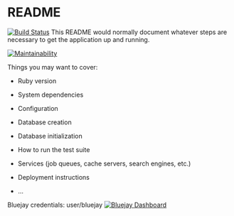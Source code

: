 # README
[![Build Status](https://www.travis-ci.com/nociza/sample169app.svg?branch=master)](https://www.travis-ci.com/nociza/sample169app)
This README would normally document whatever steps are necessary to get the
application up and running.

[![Maintainability](https://api.codeclimate.com/v1/badges/a99a88d28ad37a79dbf6/maintainability)](https://codeclimate.com/github/codeclimate/codeclimate/maintainability)

Things you may want to cover:

* Ruby version

* System dependencies

* Configuration

* Database creation

* Database initialization

* How to run the test suite

* Services (job queues, cache servers, search engines, etc.)

* Deployment instructions

* ...

Bluejay credentials:
user/bluejay
[![Bluejay Dashboard](https://img.shields.io/badge/bluejay-dashboard_2-blue.svg)](http://dashboard.bluejay.governify.io/dashboard/script/dashboardLoader.js?dashboardURL=https://reporter.bluejay.governify.io/api/v4/dashboards/tpa-CS169L-GH-nociza_sample169app/main)
